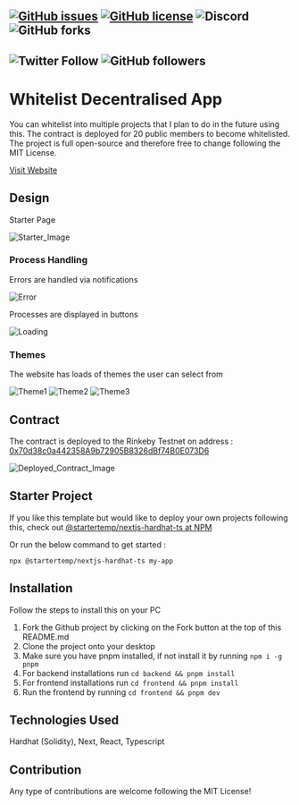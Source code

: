 [![GitHub issues](https://img.shields.io/github/issues/yanukadeneth99/WhitelistDApp)](https://github.com/yanukadeneth99/WhitelistDApp/issues)
[![GitHub license](https://img.shields.io/github/license/yanukadeneth99/WhitelistDApp)](https://github.com/yanukadeneth99/WhitelistDApp/blob/master/LICENSE)
![Discord](https://img.shields.io/discord/847154458395541525)
![GitHub forks](https://img.shields.io/github/forks/yanukadeneth99/WhitelistDApp?style=social)
--
![Twitter Follow](https://img.shields.io/twitter/follow/yanukadeneth99?style=social)
![GitHub followers](https://img.shields.io/github/followers/yanukadeneth99?style=social)
--

# Whitelist Decentralised App

You can whitelist into multiple projects that I plan to do in the future using this. The contract is deployed for 20 public members to become whitelisted. The project is full open-source and therefore free to change following the MIT License.

[Visit Website](https://whitelist-dapp-ten-ivory.vercel.app/)

## Design

Starter Page

![Starter_Image](https://i.imgur.com/HN7kA0F.png)

### Process Handling

Errors are handled via notifications

![Error](https://i.imgur.com/LQY3bLp.png)

Processes are displayed in buttons

![Loading](https://i.imgur.com/0JuMxIl.png)

### Themes

The website has loads of themes the user can select from

![Theme1](https://i.imgur.com/TiXpoph.png)
![Theme2](https://i.imgur.com/7ML1OX3.png)
![Theme3](https://i.imgur.com/iquq0YF.png)

## Contract

The contract is deployed to the Rinkeby Testnet on address : [0x70d38c0a442358A9b72905B8326dBf74B0E073D6](https://rinkeby.etherscan.io/address/0x70d38c0a442358A9b72905B8326dBf74B0E073D6#code)

![Deployed_Contract_Image](https://i.imgur.com/US4eTGZ.png)

## Starter Project

If you like this template but would like to deploy your own projects following this, check out [@startertemp/nextjs-hardhat-ts at NPM](https://www.npmjs.com/package/@startertemp/nextjs-hardhat-ts)

Or run the below command to get started :

```
npx @startertemp/nextjs-hardhat-ts my-app
```

## Installation

Follow the steps to install this on your PC

1. Fork the Github project by clicking on the Fork button at the top of this README.md
2. Clone the project onto your desktop
3. Make sure you have pnpm installed, if not install it by running `npm i -g pnpm`
4. For backend installations run `cd backend && pnpm install`
5. For frontend installations run `cd frontend && pnpm install`
6. Run the frontend by running `cd frontend && pnpm dev`

## Technologies Used

Hardhat (Solidity), Next, React, Typescript

## Contribution

Any type of contributions are welcome following the MIT License!

